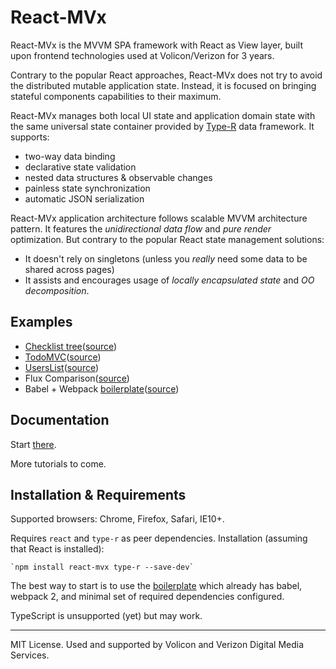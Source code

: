 # React-MVx

React-MVx is the MVVM SPA framework with React as View layer, built upon frontend technologies used at Volicon/Verizon for 3 years.

Contrary to the popular React approaches, React-MVx does not try to avoid the distributed mutable application state. Instead, it is focused on bringing stateful components capabilities to their maximum.

React-MVx manages both local UI state and application domain state with the same universal state container provided by [Type-R]() data framework. It supports:

- two-way data binding
- declarative state validation
- nested data structures & observable changes
- painless state synchronization
- automatic JSON serialization

React-MVx application architecture follows scalable MVVM architecture pattern. It features the _unidirectional data flow_ and _pure render_ optimization. But contrary to the popular React state management solutions:

- It doesn't rely on singletons (unless you _really_ need some data to be shared across pages)
- It assists and encourages usage of _locally encapsulated state_ and _OO decomposition_.

## Examples

- [Checklist tree]()([source](/examples/checklistTree))
- [TodoMVC]()([source](/examples/todomvc))
- [UsersList]()([source](/examples/userslist))
- Flux Comparison([source](/examples/flux-comparison))
- Babel + Webpack [boilerplate]()([source](/examples/babel-boilerplate))

## Documentation

Start [there](https://volicon.github.io/React-MVx/Guides/Data_binding_and_forms.html).

More tutorials to come.

## Installation & Requirements

Supported browsers: Chrome, Firefox, Safari, IE10+.

Requires `react` and `type-r` as peer dependencies. Installation (assuming that React is installed):

    `npm install react-mvx type-r --save-dev`

The best way to start is to use the [boilerplate](/examples/babel-boilerplate) which already has
babel, webpack 2, and minimal set of required dependencies configured.

TypeScript is unsupported (yet) but may work.

---

MIT License. Used and supported by Volicon and Verizon Digital Media Services.